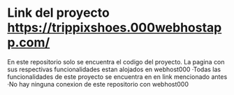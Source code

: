 # Link del proyecto https://trippixshoes.000webhostapp.com/
En este repositorio solo se encuentra el codigo del proyecto. La pagina con sus respectivas funcionalidades estan alojados en webhost000
·Todas las funcionalidades de este proyecto se encuentra en en link mencionado antes
·No hay ninguna conexion de este repositorio con webhost000
